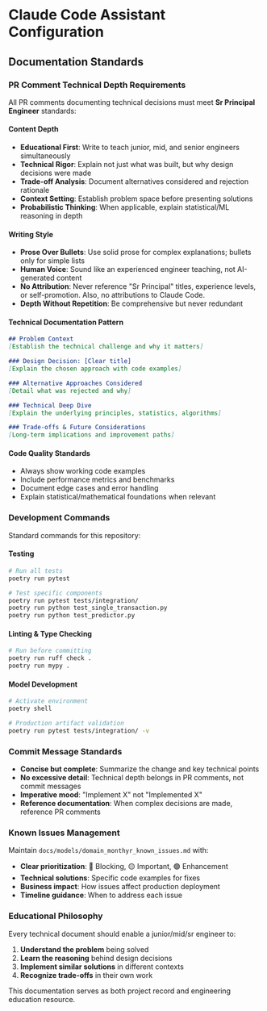 # Claude Code Assistant Configuration

## Documentation Standards

### PR Comment Technical Depth Requirements

All PR comments documenting technical decisions must meet **Sr Principal Engineer** standards:

#### Content Depth
- **Educational First**: Write to teach junior, mid, and senior engineers simultaneously
- **Technical Rigor**: Explain not just what was built, but why design decisions were made
- **Trade-off Analysis**: Document alternatives considered and rejection rationale
- **Context Setting**: Establish problem space before presenting solutions
- **Probabilistic Thinking**: When applicable, explain statistical/ML reasoning in depth

#### Writing Style
- **Prose Over Bullets**: Use solid prose for complex explanations; bullets only for simple lists
- **Human Voice**: Sound like an experienced engineer teaching, not AI-generated content
- **No Attribution**: Never reference "Sr Principal" titles, experience levels, or self-promotion. Also, no attributions to Claude Code.
- **Depth Without Repetition**: Be comprehensive but never redundant

#### Technical Documentation Pattern
```markdown
## Problem Context
[Establish the technical challenge and why it matters]

### Design Decision: [Clear title]
[Explain the chosen approach with code examples]

### Alternative Approaches Considered
[Detail what was rejected and why]

### Technical Deep Dive
[Explain the underlying principles, statistics, algorithms]

### Trade-offs & Future Considerations
[Long-term implications and improvement paths]
```

#### Code Quality Standards
- Always show working code examples
- Include performance metrics and benchmarks
- Document edge cases and error handling
- Explain statistical/mathematical foundations when relevant

### Development Commands

Standard commands for this repository:

#### Testing
```bash
# Run all tests
poetry run pytest

# Test specific components
poetry run pytest tests/integration/
poetry run python test_single_transaction.py
poetry run python test_predictor.py
```

#### Linting & Type Checking
```bash
# Run before committing
poetry run ruff check .
poetry run mypy .
```

#### Model Development
```bash
# Activate environment
poetry shell

# Production artifact validation
poetry run pytest tests/integration/ -v
```

### Commit Message Standards

- **Concise but complete**: Summarize the change and key technical points
- **No excessive detail**: Technical depth belongs in PR comments, not commit messages
- **Imperative mood**: "Implement X" not "Implemented X"
- **Reference documentation**: When complex decisions are made, reference PR comments

### Known Issues Management

Maintain `docs/models/domain_monthyr_known_issues.md` with:
- **Clear prioritization**: 🔴 Blocking, 🟡 Important, 🟢 Enhancement
- **Technical solutions**: Specific code examples for fixes
- **Business impact**: How issues affect production deployment
- **Timeline guidance**: When to address each issue

### Educational Philosophy

Every technical document should enable a junior/mid/sr engineer to:
1. **Understand the problem** being solved
2. **Learn the reasoning** behind design decisions
3. **Implement similar solutions** in different contexts
4. **Recognize trade-offs** in their own work

This documentation serves as both project record and engineering education resource.